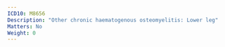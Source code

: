 ```yaml
---
ICD10: M8656
Description: "Other chronic haematogenous osteomyelitis: Lower leg"
Matters: No
Weight: 0
---
```

